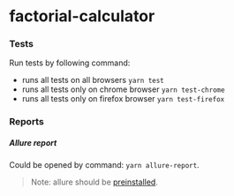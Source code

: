 # factorial-calculator

### Tests

Run tests by following command: 

- runs all tests on all browsers
```yarn test```
- runs all tests only on chrome browser
```yarn test-chrome```
- runs all tests only on firefox browser
```yarn test-firefox```

### Reports
##### Allure report
Could be opened by command: ```yarn allure-report```.
> Note: allure should be [preinstalled](https://docs.qameta.io/allure/#_installing_a_commandline).